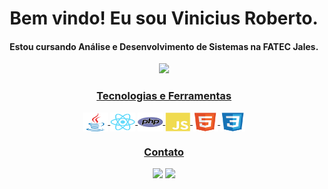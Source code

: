 <div align="center"><h1>Bem vindo! Eu sou Vinicius Roberto.</h1></div> 

<div align="center">
  <h4>Estou cursando Análise e Desenvolvimento de Sistemas na FATEC Jales.</h4>
</div>

<div align="center">
  <a href="https://github.com/viniciusrvcruz">
  <img height="180em" src="https://github-readme-stats.vercel.app/api/top-langs/?username=viniciusrvcruz&layout=compact&langs_count=7&theme=transparent&icon_color=DAD3AF&hide_border=true&border_radius=15&bg_color=0d1117"/>
</div>

<div align="center"><h3>Tecnologias e Ferramentas</h3></div>
<div align="center">
<div style="display: inline_block">
  <img align="center" alt="Java logo" height="30" width="40" src="https://raw.githubusercontent.com/devicons/devicon/master/icons/java/java-original.svg">
  <img align="center" alt="React logo" height="30" width="40" src="https://raw.githubusercontent.com/devicons/devicon/master/icons/react/react-original.svg">
  <img align="center" alt="PHP logo" height="30" width="40" src="https://raw.githubusercontent.com/devicons/devicon/master/icons/php/php-original.svg">
  <img align="center" alt="Js logo" height="30" width="40" src="https://raw.githubusercontent.com/devicons/devicon/master/icons/javascript/javascript-plain.svg">
  <img align="center" alt="HTML logo" height="30" width="40" src="https://raw.githubusercontent.com/devicons/devicon/master/icons/html5/html5-original.svg">
  <img align="center" alt="CSS logo" height="30" width="40" src="https://raw.githubusercontent.com/devicons/devicon/master/icons/css3/css3-original.svg">
</div>
</div>

<div align="center"><h3>Contato</h3></div>
<div align="center" style="display: inline_block"> 
  <a href="https://www.linkedin.com/in/viniciuscruz7" target="_blank"><img src="https://img.shields.io/badge/-LinkedIn-%230077B5?style=for-the-badge&logo=linkedin&logoColor=white" target="_blank"></a>  
  <a href = "mailto:viniciusrobertopro@gmail.com"><img src="https://img.shields.io/badge/-Gmail-%23E60023?style=for-the-badge&logo=gmail&logoColor=white" target="_blank"></a>
</div>
